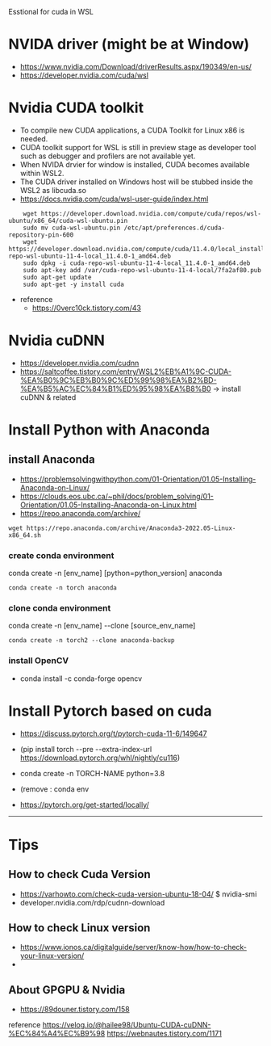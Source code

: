 Esstional for cuda in WSL


# NVIDA driver (might be at Window)
  - https://www.nvidia.com/Download/driverResults.aspx/190349/en-us/
  - https://developer.nvidia.com/cuda/wsl

# Nvidia CUDA toolkit
  - To compile new CUDA applications, a CUDA Toolkit for Linux x86 is needed.
  - CUDA toolkit support for WSL is still in preview stage as developer tool such as debugger and profilers are not available yet.
  - When NVIDA drvier for window is installed, CUDA becomes available within WSL2. 
  - The CUDA driver installed on Windows host will be stubbed inside the WSL2 as libcuda.so
  - https://docs.nvidia.com/cuda/wsl-user-guide/index.html

```	
	wget https://developer.download.nvidia.com/compute/cuda/repos/wsl-ubuntu/x86_64/cuda-wsl-ubuntu.pin	
	sudo mv cuda-wsl-ubuntu.pin /etc/apt/preferences.d/cuda-repository-pin-600	
	wget https://developer.download.nvidia.com/compute/cuda/11.4.0/local_installers/cuda-repo-wsl-ubuntu-11-4-local_11.4.0-1_amd64.deb	
	sudo dpkg -i cuda-repo-wsl-ubuntu-11-4-local_11.4.0-1_amd64.deb	
	sudo apt-key add /var/cuda-repo-wsl-ubuntu-11-4-local/7fa2af80.pub	
	sudo apt-get update	
	sudo apt-get -y install cuda	
```

  - reference
    - https://0verc10ck.tistory.com/43

# Nvidia cuDNN
  - https://developer.nvidia.com/cudnn 
  - https://saltcoffee.tistory.com/entry/WSL2%EB%A1%9C-CUDA-%EA%B0%9C%EB%B0%9C%ED%99%98%EA%B2%BD-%EA%B5%AC%EC%84%B1%ED%95%98%EA%B8%B0
    -> install cuDNN & related

# Install Python with Anaconda
## install Anaconda
  - https://problemsolvingwithpython.com/01-Orientation/01.05-Installing-Anaconda-on-Linux/
  - https://clouds.eos.ubc.ca/~phil/docs/problem_solving/01-Orientation/01.05-Installing-Anaconda-on-Linux.html
  - https://repo.anaconda.com/archive/
  ```
  wget https://repo.anaconda.com/archive/Anaconda3-2022.05-Linux-x86_64.sh
  ```
  ### create conda environment
  conda create -n [env_name] [python=python_version] anaconda
  ```
  conda create -n torch anaconda
  ```
  
  ### clone conda environment
  conda create -n [env_name] --clone [source_env_name]
  ```
  conda create -n torch2 --clone anaconda-backup
  ```

### install OpenCV
  - conda install -c conda-forge opencv

# Install Pytorch based on cuda
  - https://discuss.pytorch.org/t/pytorch-cuda-11-6/149647
  - (pip install torch --pre --extra-index-url https://download.pytorch.org/whl/nightly/cu116)

  - conda create -n TORCH-NAME python=3.8
  - (remove : conda env 

  - https://pytorch.org/get-started/locally/


<hr>

# Tips
## How to check Cuda Version
  - https://varhowto.com/check-cuda-version-ubuntu-18-04/
    $ nvidia-smi
  - developer.nvidia.com/rdp/cudnn-download 

## How to check Linux version
  - https://www.ionos.ca/digitalguide/server/know-how/how-to-check-your-linux-version/
  - 

## About GPGPU & Nvidia
  - https://89douner.tistory.com/158




reference
https://velog.io/@hailee98/Ubuntu-CUDA-cuDNN-%EC%84%A4%EC%B9%98
https://webnautes.tistory.com/1171
